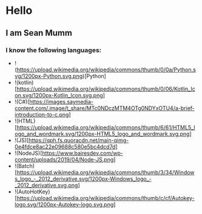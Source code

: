 # Hello
## I am Sean Mumm
### I know the following languages:
- !(https://upload.wikimedia.org/wikipedia/commons/thumb/0/0a/Python.svg/1200px-Python.svg.png)[Python]
- !(kotlin)[https://upload.wikimedia.org/wikipedia/commons/thumb/0/06/Kotlin_Icon.svg/1200px-Kotlin_Icon.svg.png]
- !(C#)[https://images.saymedia-content.com/.image/t_share/MTc0NDczMTM4OTg0NDYxOTU4/a-brief-introduction-to-c.png]
- !(HTML)[https://upload.wikimedia.org/wikipedia/commons/thumb/6/61/HTML5_logo_and_wordmark.svg/1200px-HTML5_logo_and_wordmark.svg.png]
- !(JS)[https://qph.fs.quoracdn.net/main-qimg-0e4fdce8ac22e09688c580e5bc4dcd7d]
- !(NodeJS)[https://www.bairesdev.com/wp-content/uploads/2019/04/Node-JS.png]
- !(Batch)[https://upload.wikimedia.org/wikipedia/commons/thumb/3/34/Windows_logo_-_2012_derivative.svg/1200px-Windows_logo_-_2012_derivative.svg.png]
- !(AutoHotKey)[https://upload.wikimedia.org/wikipedia/commons/thumb/c/cf/Autokey-logo.svg/1200px-Autokey-logo.svg.png]
